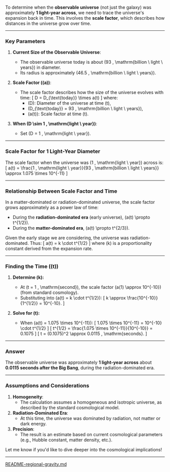 To determine when the **observable universe** (not just the galaxy) was approximately **1 light-year across**, we need to trace the universe's expansion back in time. This involves the **scale factor**, which describes how distances in the universe grow over time.

---

### **Key Parameters**
1. **Current Size of the Observable Universe**:
   - The observable universe today is about \(93 \, \mathrm{billion \ light \ years}\) in diameter.
   - Its radius is approximately \(46.5 \, \mathrm{billion \ light \ years}\).

2. **Scale Factor (\(a\))**:
   - The scale factor describes how the size of the universe evolves with time:
     \[
     D = D_{\text{today}} \times a(t)
     \]
     where:
     - \(D\): Diameter of the universe at time \(t\),
     - \(D_{\text{today}} = 93 \, \mathrm{billion \ light \ years}\),
     - \(a(t)\): Scale factor at time \(t\).

3. **When \(D \sim 1 \, \mathrm{light \ year}\)**:
   - Set \(D = 1 \, \mathrm{light \ year}\).

---

### **Scale Factor for 1 Light-Year Diameter**
The scale factor when the universe was \(1 \, \mathrm{light \ year}\) across is:
\[
a(t) = \frac{1 \, \mathrm{light \ year}}{93 \, \mathrm{billion \ light \ years}} \approx 1.075 \times 10^{-11}
\]

---

### **Relationship Between Scale Factor and Time**
In a matter-dominated or radiation-dominated universe, the scale factor grows approximately as a power law of time:
- During the **radiation-dominated era** (early universe), \(a(t) \propto t^{1/2}\).
- During the **matter-dominated era**, \(a(t) \propto t^{2/3}\).

Given the early stage we are considering, the universe was radiation-dominated. Thus:
\[
a(t) = k \cdot t^{1/2}
\]
where \(k\) is a proportionality constant derived from the expansion rate.

---

### **Finding the Time (\(t\))**
1. **Determine \(k\):**
   - At \(t = 1 \, \mathrm{second}\), the scale factor \(a(1) \approx 10^{-10}\) (from standard cosmology).
   - Substituting into \(a(t) = k \cdot t^{1/2}\):
     \[
     k \approx \frac{10^{-10}}{1^{1/2}} = 10^{-10}.
     \]

2. **Solve for \(t\):**
   - When \(a(t) = 1.075 \times 10^{-11}\):
     \[
     1.075 \times 10^{-11} = 10^{-10} \cdot t^{1/2}
     \]
     \[
     t^{1/2} = \frac{1.075 \times 10^{-11}}{10^{-10}} = 0.1075
     \]
     \[
     t = (0.1075)^2 \approx 0.0115 \, \mathrm{seconds}.
     \]

---

### **Answer**
The observable universe was approximately **1 light-year across** about **0.0115 seconds after the Big Bang**, during the radiation-dominated era.

---

### **Assumptions and Considerations**
1. **Homogeneity**:
   - The calculation assumes a homogeneous and isotropic universe, as described by the standard cosmological model.
2. **Radiation-Dominated Era**:
   - At this time, the universe was dominated by radiation, not matter or dark energy.
3. **Precision**:
   - The result is an estimate based on current cosmological parameters (e.g., Hubble constant, matter density, etc.).

Let me know if you'd like to dive deeper into the cosmological implications!


---

[README-regional-gravity.md](https://t2m.io/HfSsUaN)
